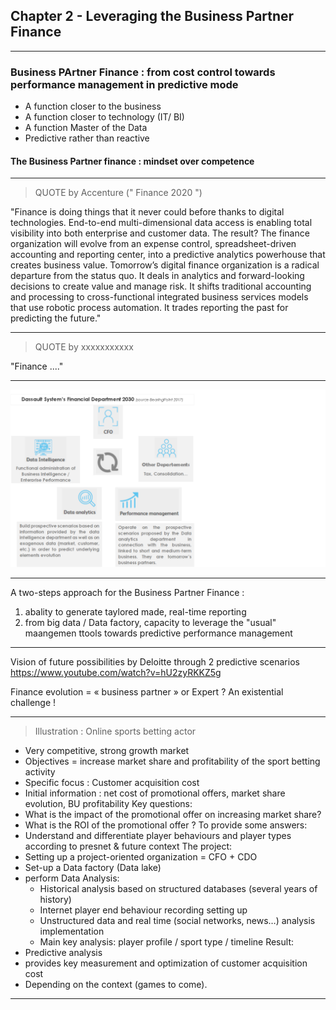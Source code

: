 ## Chapter 2 - Leveraging the Business Partner Finance

----

### Business PArtner Finance : from cost control towards performance management in predictive mode

- A function closer to the business 
- A function closer to technology (IT/ BI)
- A function Master of the Data
- Predictive rather than reactive

#### The Business Partner finance : mindset over competence

----

> QUOTE by Accenture (" Finance 2020 ")  

"Finance is doing things that it never could before thanks to digital technologies. End-to-end multi-dimensional data access is enabling total visibility into both enterprise and customer data. The result? The finance organization will evolve from an expense control, spreadsheet-driven accounting and reporting center, into a predictive analytics powerhouse that creates business value. Tomorrow’s digital finance organization is  a radical departure from the status quo. It deals in analytics and forward-looking decisions to create value and manage risk. It shifts traditional accounting and processing to cross-functional integrated business services models that use robotic process automation. It trades reporting the past for predicting the future."

----

> QUOTE by xxxxxxxxxxx 

"Finance ...."

----

<img src="images/dassault.png" style="background:none; border:none; box-shadow:none;"/>

----

A two-steps approach for the Business Partner Finance : 
1. abality to generate taylored made, real-time reporting
2. from big data / Data factory, capacity to leverage the "usual" maangemen ttools towards predictive performance management

----

Vision of future possibilities by Deloitte through 2 predictive scenarios
https://www.youtube.com/watch?v=hU2zyRKKZ5g

Finance evolution = « business partner » or Expert ? 
An existential challenge !

----

> Illustration : Online sports betting actor
- Very competitive, strong growth market
- Objectives = increase market share and profitability of the sport betting activity
- Specific focus : Customer acquisition cost 
- Initial information : net cost of promotional offers, market share evolution, BU profitability 
Key questions: 
- What is the impact of the promotional offer on increasing market share? 
- What is the ROI of the promotional offer ?
To provide some answers:
- Understand and differentiate player behaviours and player types according to presnet & future context
The project:
- Setting up a project-oriented organization = CFO + CDO
- Set-up a Data factory (Data lake)
- perform Data  Analysis:
  - Historical analysis based on structured databases (several years of history)
  - Internet player end behaviour recording setting up
  - Unstructured data and real time (social networks, news…) analysis implementation 
  - Main key analysis: player profile / sport type / timeline 
Result: 
- Predictive analysis
- provides key measurement and optimization of customer acquisition cost
- Depending on the context (games to come).

----
